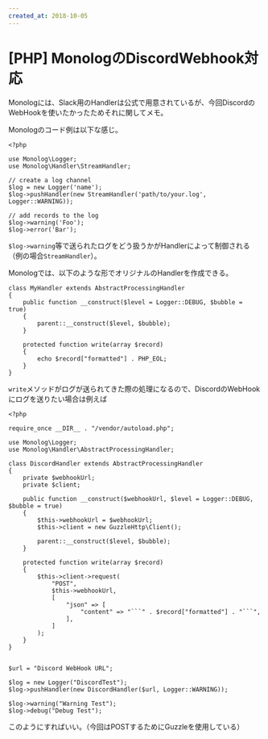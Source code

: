 ```yaml
---
created_at: 2018-10-05
---
```


# [PHP] MonologのDiscordWebhook対応

Monologには、Slack用のHandlerは公式で用意されているが、今回DiscordのWebHookを使いたかったためそれに関してメモ。

Monologのコード例は以下な感じ。

```
<?php

use Monolog\Logger;
use Monolog\Handler\StreamHandler;

// create a log channel
$log = new Logger('name');
$log->pushHandler(new StreamHandler('path/to/your.log', Logger::WARNING));

// add records to the log
$log->warning('Foo');
$log->error('Bar');
```

`$log->warning`等で送られたログをどう扱うかがHandlerによって制御される（例の場合`StreamHandler`）。

Monologでは、以下のような形でオリジナルのHandlerを作成できる。

```
class MyHandler extends AbstractProcessingHandler
{
    public function __construct($level = Logger::DEBUG, $bubble = true)
    {
        parent::__construct($level, $bubble);
    }

    protected function write(array $record)
    {
        echo $record["formatted"] . PHP_EOL;
    }
}
```

`write`メソッドがログが送られてきた際の処理になるので、DiscordのWebHookにログを送りたい場合は例えば

```
<?php

require_once __DIR__ . "/vendor/autoload.php";

use Monolog\Logger;
use Monolog\Handler\AbstractProcessingHandler;

class DiscordHandler extends AbstractProcessingHandler
{
    private $webhookUrl;
    private $client;

    public function __construct($webhookUrl, $level = Logger::DEBUG, $bubble = true)
    {
        $this->webhookUrl = $webhookUrl;
        $this->client = new GuzzleHttp\Client();

        parent::__construct($level, $bubble);
    }

    protected function write(array $record)
    {
        $this->client->request(
            "POST",
            $this->webhookUrl,
            [
                "json" => [
                    "content" => "```" . $record["formatted"] . "```",
                ],
            ]
        );
    }
}


$url = "Discord WebHook URL";

$log = new Logger("DiscordTest");
$log->pushHandler(new DiscordHandler($url, Logger::WARNING));

$log->warning("Warning Test");
$log->debug("Debug Test");
```

このようにすればいい。（今回はPOSTするためにGuzzleを使用している）
